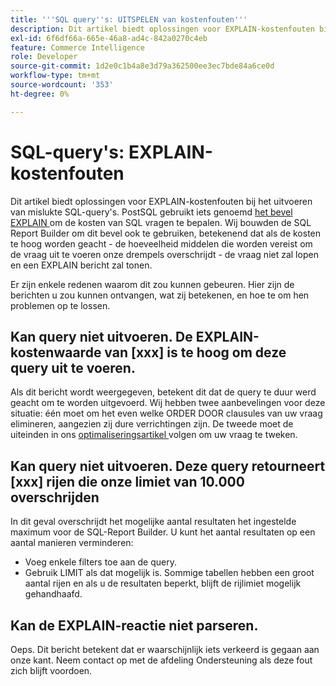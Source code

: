 ```yaml
---
title: '''SQL query''s: UITSPELEN van kostenfouten'''
description: Dit artikel biedt oplossingen voor EXPLAIN-kostenfouten bij het uitvoeren van mislukte SQL-query's. PostgreSQL gebruikt iets genoemd [het bevel EXPLAIN] (https://www.postgresql.org/docs/9.5/static/using-explain.html) om de kosten van SQL vragen te bepalen. Wij bouwden de SQL Report Builder om dit bevel ook te gebruiken, betekenend dat als de kosten te hoog worden geacht - de hoeveelheid middelen die worden vereist om de vraag uit te voeren onze drempels overschrijdt - de vraag niet zal lopen en een EXPLAIN bericht zal tonen.
exl-id: 6f6df66a-665e-46a8-ad4c-842a0270c4eb
feature: Commerce Intelligence
role: Developer
source-git-commit: 1d2e0c1b4a8e3d79a362500ee3ec7bde84a6ce0d
workflow-type: tm+mt
source-wordcount: '353'
ht-degree: 0%

---
```


# SQL-query&#39;s: EXPLAIN-kostenfouten

Dit artikel biedt oplossingen voor EXPLAIN-kostenfouten bij het uitvoeren van mislukte SQL-query&#39;s. PostSQL gebruikt iets genoemd [ het bevel EXPLAIN ](https://www.postgresql.org/docs/9.5/static/using-explain.html) om de kosten van SQL vragen te bepalen. Wij bouwden de SQL Report Builder om dit bevel ook te gebruiken, betekenend dat als de kosten te hoog worden geacht - de hoeveelheid middelen die worden vereist om de vraag uit te voeren onze drempels overschrijdt - de vraag niet zal lopen en een EXPLAIN bericht zal tonen.

Er zijn enkele redenen waarom dit zou kunnen gebeuren. Hier zijn de berichten u zou kunnen ontvangen, wat zij betekenen, en hoe te om hen problemen op te lossen.

## Kan query niet uitvoeren. De EXPLAIN-kostenwaarde van \[xxx\] is te hoog om deze query uit te voeren.

Als dit bericht wordt weergegeven, betekent dit dat de query te duur werd geacht om te worden uitgevoerd. Wij hebben twee aanbevelingen voor deze situatie: één moet om het even welke ORDER DOOR clausules van uw vraag elimineren, aangezien zij dure verrichtingen zijn. De tweede moet de uiteinden in ons [ optimaliseringsartikel ](https://experienceleague.adobe.com/docs/commerce-business-intelligence/mbi/best-practices/data/optimizing-your-sql-queries.html) volgen om uw vraag te tweken.

## Kan query niet uitvoeren. Deze query retourneert \[xxx\] rijen die onze limiet van 10.000 overschrijden

In dit geval overschrijdt het mogelijke aantal resultaten het ingestelde maximum voor de SQL-Report Builder. U kunt het aantal resultaten op een aantal manieren verminderen:

* Voeg enkele filters toe aan de query.
* Gebruik LIMIT als dat mogelijk is. Sommige tabellen hebben een groot aantal rijen en als u de resultaten beperkt, blijft de rijlimiet mogelijk gehandhaafd.

## Kan de EXPLAIN-reactie niet parseren.

Oeps. Dit bericht betekent dat er waarschijnlijk iets verkeerd is gegaan aan onze kant. Neem contact op met de afdeling Ondersteuning als deze fout zich blijft voordoen.

